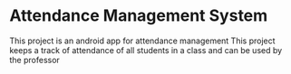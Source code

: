 # Attendance Management System
This project is an android app for attendance management
This project keeps a track of attendance of all students in a class and can be used by the professor
